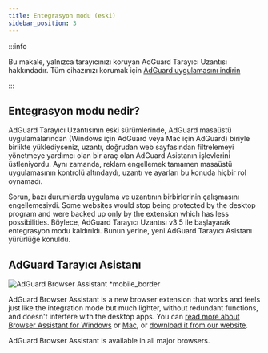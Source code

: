 ```yaml
---
title: Entegrasyon modu (eski)
sidebar_position: 3
---
```


:::info

Bu makale, yalnızca tarayıcınızı koruyan AdGuard Tarayıcı Uzantısı hakkındadır. Tüm cihazınızı korumak için [AdGuard uygulamasını indirin](https://agrd.io/download-kb-adblock)

:::

## Entegrasyon modu nedir?

AdGuard Tarayıcı Uzantısının eski sürümlerinde, AdGuard masaüstü uygulamalarından (Windows için AdGuard veya Mac için AdGuard) biriyle birlikte yüklediyseniz, uzantı, doğrudan web sayfasından filtrelemeyi yönetmeye yardımcı olan bir araç olan AdGuard Asistanın işlevlerini üstleniyordu. Aynı zamanda, reklam engellemek tamamen masaüstü uygulamasının kontrolü altındaydı, uzantı ve ayarları bu konuda hiçbir rol oynamadı.

Sorun, bazı durumlarda uygulama ve uzantının birbirlerinin çalışmasını engellemesiydi. Some websites would stop being protected by the desktop program and were backed up only by the extension which has less possibilities. Böylece, AdGuard Tarayıcı Uzantısı v3.5 ile başlayarak entegrasyon modu kaldırıldı. Bunun yerine, yeni AdGuard Tarayıcı Asistanı yürürlüğe konuldu.

## AdGuard Tarayıcı Asistanı

![AdGuard Browser Assistant *mobile_border](https://cdn.adtidy.org/content/kb/ad_blocker/browser_extension/ad_blocker_browser_extension_assistant.png)

AdGuard Browser Assistant is a new browser extension that works and feels just like the integration mode but much lighter, without redundant functions, and doesn't interfere with the desktop apps. You can [read more about Browser Assistant for Windows](/adguard-for-windows/browser-assistant) or [Mac](/adguard-for-mac/features/browser-assistant), or [download it from our website](https://adguard.com/adguard-assistant/overview.html).

AdGuard Browser Assistant is available in all major browsers.
